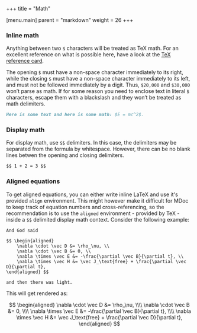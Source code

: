 +++
title = "Math"

[menu.main]
parent = "markdown"
weight = 26
+++

### Inline math

Anything between two `$` characters will be treated as TeX math. For an excellent reference on what is possible here, have a look at the [TeX reference card](https://www.math.brown.edu/johsilve/ReferenceCards/TeXRefCard.v1.5.pdf).

The opening `$` must have a non-space character immediately to its right, while the closing `$` must have a non-space character immediately to its left, and must not be followed immediately by a digit. Thus, `$20,000` and `$30,000` won’t parse as math. If for some reason you need to enclose text in literal `$` characters, escape them with a blackslash and they won’t be treated as math delimiters.

```markdown
Here is some text and here is some math: $E = mc^2$.
```

### Display math

For display math, use `$$` delimiters. In this case, the delimiters may be separated from the formula by whitespace. However, there can be no blank lines betwen the opening and closing delimiters.

```markdown
$$ 1 + 2 = 3 $$
```

### Aligned equations

To get aligned equations, you can either write inline LaTeX and use it's provided `align` environment. This might however make it difficult for MDoc to keep track of equation numbers and cross-referencing, so the recommendation is to use the `aligned` environment - provided by TeX - inside a `$$` delimited display math context. Consider the following example:

```
And God said

$$ \begin{aligned}
    \nabla \cdot \vec D &= \rho_\nu, \\
    \nabla \cdot \vec B &= 0, \\
    \nabla \times \vec E &= -\frac{\partial \vec B}{\partial t}, \\
    \nabla \times \vec H &= \vec J_\text{free} + \frac{\partial \vec D}{\partial t},
\end{aligned} $$

and then there was light.
```

This will get rendered as:

$$ \begin{aligned}
    \nabla \cdot \vec D &= \rho_\nu, \\\\
    \nabla \cdot \vec B &= 0, \\\\
    \nabla \times \vec E &= -\frac{\partial \vec B}{\partial t}, \\\\
    \nabla \times \vec H &= \vec J_\text{free} + \frac{\partial \vec D}{\partial t},
\end{aligned} $$
